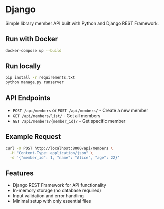 # Django

Simple library member API built with Python and Django REST Framework.

## Run with Docker
```bash
docker-compose up --build
```

## Run locally
```bash
pip install -r requirements.txt
python manage.py runserver
```

## API Endpoints

- `POST /api/members` or `POST /api/members/` - Create a new member
- `GET /api/members/list/` - Get all members
- `GET /api/members/{member_id}/` - Get specific member

## Example Request
```bash
curl -X POST http://localhost:8000/api/members \
  -H "Content-Type: application/json" \
  -d '{"member_id": 1, "name": "Alice", "age": 22}'
```

## Features

- Django REST Framework for API functionality
- In-memory storage (no database required)
- Input validation and error handling
- Minimal setup with only essential files
